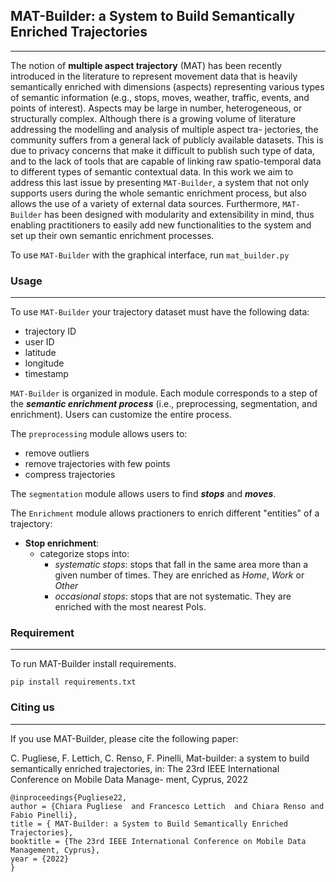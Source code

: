 ## **MAT-Builder: a System to Build Semantically Enriched Trajectories**
---
The notion of **multiple aspect trajectory** (MAT) has
been recently introduced in the literature to represent movement
data that is heavily semantically enriched with dimensions
(aspects) representing various types of semantic information (e.g.,
stops, moves, weather, traffic, events, and points of interest).
Aspects may be large in number, heterogeneous, or structurally
complex. Although there is a growing volume of literature
addressing the modelling and analysis of multiple aspect tra-
jectories, the community suffers from a general lack of publicly
available datasets. This is due to privacy concerns that make it
difficult to publish such type of data, and to the lack of tools that
are capable of linking raw spatio-temporal data to different types
of semantic contextual data. In this work we aim to address this
last issue by presenting ```MAT-Builder```, a system that not only
supports users during the whole semantic enrichment process,
but also allows the use of a variety of external data sources.
Furthermore, ```MAT-Builder``` has been designed with modularity
and extensibility in mind, thus enabling practitioners to easily add
new functionalities to the system and set up their own semantic
enrichment processes. 

To use ```MAT-Builder``` with the graphical interface, run ```mat_builder.py```

### **Usage**
---

To use ```MAT-Builder``` your trajectory dataset must have the following data:
- trajectory ID
- user ID
- latitude
- longitude
- timestamp

``MAT-Builder`` is organized in module. Each module corresponds to a step of the ***semantic enrichment process*** (i.e., preprocessing, segmentation, and enrichment). Users can customize the entire process. 

The ``preprocessing`` module allows users to:
- remove outliers
- remove trajectories with few points
- compress trajectories

The ``segmentation`` module allows users to find ***stops*** and ***moves***.

The ```Enrichment``` module allows practioners to enrich different "entities" of a trajectory:
- **Stop enrichment**: 
    - categorize stops into:
        - *systematic stops*: stops that fall in the same area more than a given number of times. They are enriched as *Home*, *Work* or *Other*
        - *occasional stops*: stops that are not systematic. They are enriched with the most nearest PoIs.

### **Requirement**
---
To run MAT-Builder install requirements.

```pip install requirements.txt```

### **Citing us**
---
If you use MAT-Builder, please cite the following paper:

C. Pugliese, F. Lettich, C. Renso, F. Pinelli, Mat-builder: a system to build semantically
enriched trajectories, in: The 23rd IEEE International Conference on Mobile Data Manage-
ment, Cyprus, 2022

```
@inproceedings{Pugliese22,
author = {Chiara Pugliese  and Francesco Lettich  and Chiara Renso and Fabio Pinelli},
title = { MAT-Builder: a System to Build Semantically Enriched Trajectories},
booktitle = {The 23rd IEEE International Conference on Mobile Data Management, Cyprus},
year = {2022}
}
```